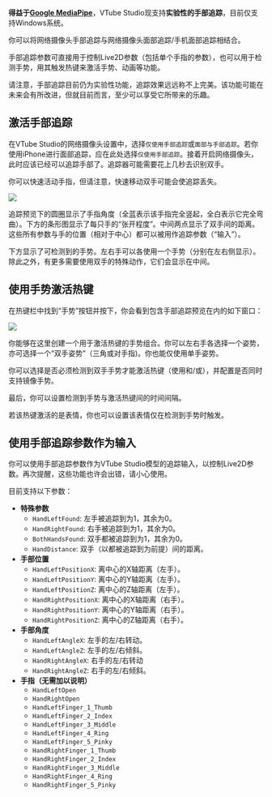 **得益于[Google MediaPipe](https://google.github.io/mediapipe/)**，VTube Studio现支持**实验性的手部追踪**，目前仅支持Windows系统。

你可以将网络摄像头手部追踪与网络摄像头面部追踪/手机面部追踪相结合。

手部追踪参数可直接用于控制Live2D参数（包括单个手指的参数），也可以用于检测手势，用其触发热键来激活手势、动画等功能。

请注意，手部追踪目前仍为实验性功能，追踪效果远远称不上完美。该功能可能在未来会有所改进，但就目前而言，至少可以享受它所带来的乐趣。

## 激活手部追踪

在VTube Studio的网络摄像头设置中，选择`仅使用手部追踪`或`面部与手部追踪`。若你使用iPhone进行面部追踪，应在此处选择`仅使用手部追踪`。接着开启网络摄像头，此时应该已经可以追踪手部了。追踪器可能需要花上几秒去识别双手。

你可以快速活动手指，但请注意，快速移动双手可能会使追踪丢失。

![](https://raw.githubusercontent.com/wiki/DenchiSoft/VTubeStudio/img/vts_hands_1.png)

追踪预览下的圆圈显示了手指角度（全蓝表示该手指完全竖起，全白表示它完全弯曲）。下方的条形图显示了每只手的“张开程度”。中间两点显示了双手间的距离。这些所有参数与手的位置（相对于中心）都可以被用作追踪参数（“输入”）。

下方显示了可检测到的手势。左右手可以各使用一个手势（分别在左右侧显示）。除此之外，有更多需要使用双手的特殊动作，它们会显示在中间。

## 使用手势激活热键

在热键栏中找到“手势”按钮并按下，你会看到包含手部追踪预览在内的如下窗口：

![](https://raw.githubusercontent.com/wiki/DenchiSoft/VTubeStudio/img/vts_hands_2.png)

你能够在这里创建一个用于激活热键的手势组合。你可以左右手各选择一个姿势，亦可选择一个“双手姿势”（三角或对手指)。你也能仅使用单手姿势。

你可以选择是否必须检测到双手手势才能激活热键（使用和/或），并配置是否同时支持镜像手势。

最后，你可以设置检测到手势与激活热键间的时间间隔。

若该热键激活的是表情，你也可以设置该表情仅在检测到手势时触发。

## 使用手部追踪参数作为输入

你可以使用手部追踪参数作为VTube Studio模型的追踪输入，以控制Live2D参数。再次提醒，这些功能也许会出错，请小心使用。

目前支持以下参数：

* **特殊参数**
  * `HandLeftFound`: 左手被追踪到为1，其余为0。
  * `HandRightFound`: 右手被追踪到为1，其余为0。
  * `BothHandsFound`: 双手都被追踪到为1，其余为0。
  * `HandDistance`: 双手（以都被追踪到为前提）间的距离。
* **手部位置**
  * `HandLeftPositionX`: 离中心的X轴距离（左手）。
  * `HandLeftPositionY`: 离中心的Y轴距离（左手）。
  * `HandLeftPositionZ`: 离中心的Z轴距离（左手）。
  * `HandRightPositionX`: 离中心的X轴距离（右手）。
  * `HandRightPositionY`: 离中心的Y轴距离（右手）。
  * `HandRightPositionZ`: 离中心的Z轴距离（右手）。
* **手部角度**
  * `HandLeftAngleX`: 左手的左/右转动。
  * `HandLeftAngleZ`: 左手的左/右倾斜。
  * `HandRightAngleX`: 右手的左/右转动
  * `HandRightAngleZ`: 右手的左/右倾斜。
* **手指（无需加以说明）**
  * `HandLeftOpen`
  * `HandRightOpen`
  * `HandLeftFinger_1_Thumb`
  * `HandLeftFinger_2_Index`
  * `HandLeftFinger_3_Middle`
  * `HandLeftFinger_4_Ring`
  * `HandLeftFinger_5_Pinky`
  * `HandRightFinger_1_Thumb`
  * `HandRightFinger_2_Index`
  * `HandRightFinger_3_Middle`
  * `HandRightFinger_4_Ring`
  * `HandRightFinger_5_Pinky`